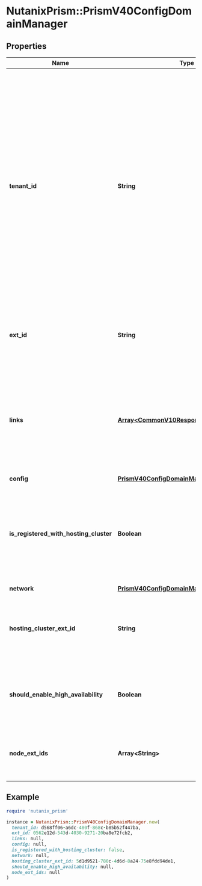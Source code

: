 # NutanixPrism::PrismV40ConfigDomainManager

## Properties

| Name | Type | Description | Notes |
| ---- | ---- | ----------- | ----- |
| **tenant_id** | **String** | A globally unique identifier that represents the tenant that owns this entity. The system automatically assigns it, and it and is immutable from an API consumer perspective (some use cases may cause this Id to change - For instance, a use case may require the transfer of ownership of the entity, but these cases are handled automatically on the server).  | [optional][readonly] |
| **ext_id** | **String** | A globally unique identifier of an instance that is suitable for external consumption.  | [optional][readonly] |
| **links** | [**Array&lt;CommonV10ResponseApiLink&gt;**](CommonV10ResponseApiLink.md) | A HATEOAS style link for the response.  Each link contains a user-friendly name identifying the link and an address for retrieving the particular resource.  | [optional][readonly] |
| **config** | [**PrismV40ConfigDomainManagerClusterConfig**](PrismV40ConfigDomainManagerClusterConfig.md) |  |  |
| **is_registered_with_hosting_cluster** | **Boolean** | Boolean value indicating if the domain manager (Prism Central) is registered with the hosting cluster, that is, Prism Element. | [optional][readonly] |
| **network** | [**PrismV40ConfigDomainManagerNetwork**](PrismV40ConfigDomainManagerNetwork.md) |  |  |
| **hosting_cluster_ext_id** | **String** | The external identifier of the cluster hosting the domain manager (Prism Central) instance. | [optional][readonly] |
| **should_enable_high_availability** | **Boolean** | This configuration enables Prism Central to be deployed in scale-out mode. | [optional][default to false] |
| **node_ext_ids** | **Array&lt;String&gt;** | Domain manager (Prism Central) nodes external identifier. | [optional][readonly] |

## Example

```ruby
require 'nutanix_prism'

instance = NutanixPrism::PrismV40ConfigDomainManager.new(
  tenant_id: d568ff06-a6dc-480f-868c-b85b52f447ba,
  ext_id: 0562e12d-543d-4030-9271-20ba8e72fcb2,
  links: null,
  config: null,
  is_registered_with_hosting_cluster: false,
  network: null,
  hosting_cluster_ext_id: 5d1d9521-780c-4d6d-8a24-75e8fdd94de1,
  should_enable_high_availability: null,
  node_ext_ids: null
)
```

